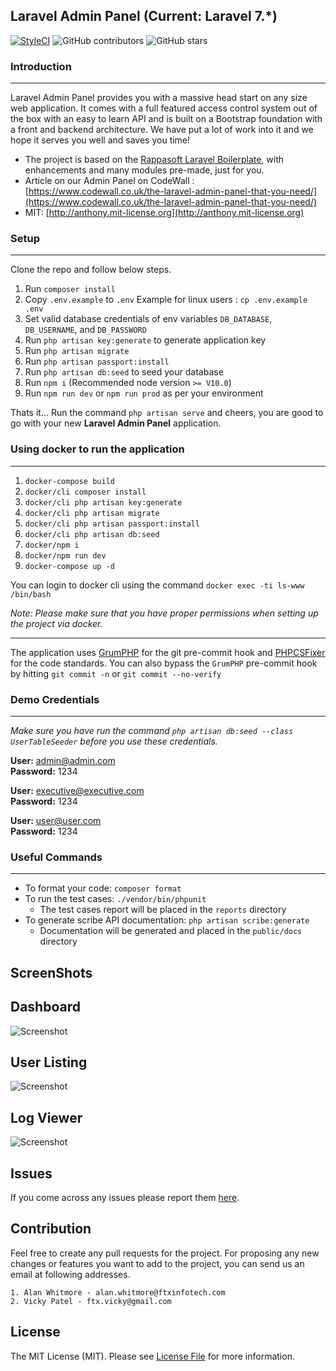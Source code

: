 ## Laravel Admin Panel (Current: Laravel 7.*)

[![StyleCI](https://styleci.io/repos/105789824/shield?style=plastic)](https://github.styleci.io/repos/105789824)
![GitHub contributors](https://img.shields.io/github/contributors/FTXInfotech/laravel-adminpanel.svg)
![GitHub stars](https://img.shields.io/github/stars/FTXInfotech/laravel-adminpanel.svg?style=social)

### Introduction
---
Laravel Admin Panel provides you with a massive head start on any size web application. It comes with a full featured access control system out of the box with an easy to learn API and is built on a Bootstrap foundation with a front and backend architecture. We have put a lot of work into it and we hope it serves you well and saves you time!

* The project is based on the [Rappasoft Laravel Boilerplate](https://github.com/rappasoft/laravel-boilerplate/releases/tag/v6.0.1), with enhancements and many modules pre-made, just for you.
* Article on our Admin Panel on CodeWall : [https://www.codewall.co.uk/the-laravel-admin-panel-that-you-need/](https://www.codewall.co.uk/the-laravel-admin-panel-that-you-need/)
* MIT: [http://anthony.mit-license.org](http://anthony.mit-license.org)

### Setup
---
Clone the repo and follow below steps.
1. Run `composer install`
2. Copy `.env.example` to `.env` Example for linux users : `cp .env.example .env`
3. Set valid database credentials of env variables `DB_DATABASE`, `DB_USERNAME`, and `DB_PASSWORD`
4. Run `php artisan key:generate` to generate application key
5. Run `php artisan migrate`
6. Run `php artisan passport:install`
7. Run `php artisan db:seed` to seed your database
7. Run `npm i` (Recommended node version `>= V10.0`)
8. Run `npm run dev` or `npm run prod` as per your environment

Thats it... Run the command `php artisan serve` and cheers, you are good to go with your new **Laravel Admin Panel** application.


### Using docker to run the application
---
1. `docker-compose build`
2. `docker/cli composer install`
3. `docker/cli php artisan key:generate`
4. `docker/cli php artisan migrate`
5. `docker/cli php artisan passport:install`
6. `docker/cli php artisan db:seed`
7. `docker/npm i`
8. `docker/npm run dev`
9. `docker-compose up -d`

You can login to docker cli using the command `docker exec -ti ls-www /bin/bash`

*Note: Please make sure that you have proper permissions when setting up the project via docker.*

---
The application uses [GrumPHP](https://github.com/phpro/grumphp) for the git pre-commit hook and [PHPCSFixer](https://github.com/FriendsOfPHP/PHP-CS-Fixer) for the code standards. You can also bypass the `GrumPHP` pre-commit hook by hitting `git commit -n` or `git commit --no-verify`

### Demo Credentials
---
*Make sure you have run the command `php artisan db:seed --class UserTableSeeder` before you use these credentials.*

**User:** admin@admin.com\
**Password:** 1234

**User:** executive@executive.com\
**Password:** 1234

**User:** user@user.com\
**Password:** 1234

### Useful Commands
---
+ To format your code: `composer format`
+ To run the test cases: `./vendor/bin/phpunit`
    + The test cases report will be placed in the `reports` directory
+ To generate scribe API documentation: `php artisan scribe:generate`
    + Documentation will be generated and placed in the `public/docs` directory

## ScreenShots

## Dashboard
![Screenshot](screenshots/dashboard.png)

## User Listing
![Screenshot](screenshots/users.png)

## Log Viewer
![Screenshot](screenshots/log-viewer.png)

## Issues
If you come across any issues please report them [here](https://github.com/FTXInfotech/laravel-adminpanel/issues).

## Contribution
Feel free to create any pull requests for the project. For proposing any new changes or features you want to add to the project, you can send us an email at following addresses.

    1. Alan Whitmore - alan.whitmore@ftxinfotech.com
    2. Vicky Patel - ftx.vicky@gmail.com

## License

The MIT License (MIT). Please see [License File](LICENSE.md) for more information.
